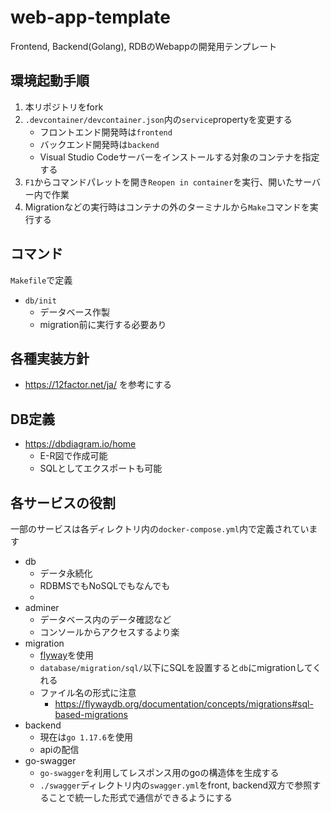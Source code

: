 # web-app-template
Frontend, Backend(Golang), RDBのWebappの開発用テンプレート

## 環境起動手順
1. 本リポジトリをfork
2. `.devcontainer/devcontainer.json`内の`service`propertyを変更する
    - フロントエンド開発時は`frontend`
    - バックエンド開発時は`backend`
    - Visual Studio Codeサーバーをインストールする対象のコンテナを指定する
3. `F1`からコマンドパレットを開き`Reopen in container`を実行、開いたサーバー内で作業
4. Migrationなどの実行時はコンテナの外のターミナルから`Make`コマンドを実行する

## コマンド
`Makefile`で定義
- `db/init`
    - データベース作製
    - migration前に実行する必要あり

## 各種実装方針
- https://12factor.net/ja/ を参考にする

## DB定義
- https://dbdiagram.io/home
    - E-R図で作成可能
    - SQLとしてエクスポートも可能

## 各サービスの役割
一部のサービスは各ディレクトリ内の`docker-compose.yml`内で定義されています

- db
    - データ永続化
    - RDBMSでもNoSQLでもなんでも
    - 
- adminer
    - データベース内のデータ確認など
    - コンソールからアクセスするより楽
- migration
    - [flyway](https://github.com/flyway/flyway-docker)を使用
    - `database/migration/sql/`以下にSQLを設置すると`db`にmigrationしてくれる
    - ファイル名の形式に注意
        - https://flywaydb.org/documentation/concepts/migrations#sql-based-migrations
- backend
    - 現在は`go 1.17.6`を使用
    - apiの配信
- go-swagger
    - `go-swagger`を利用してレスポンス用のgoの構造体を生成する
    - `./swagger`ディレクトリ内の`swagger.yml`をfront, backend双方で参照することで統一した形式で通信ができるようにする